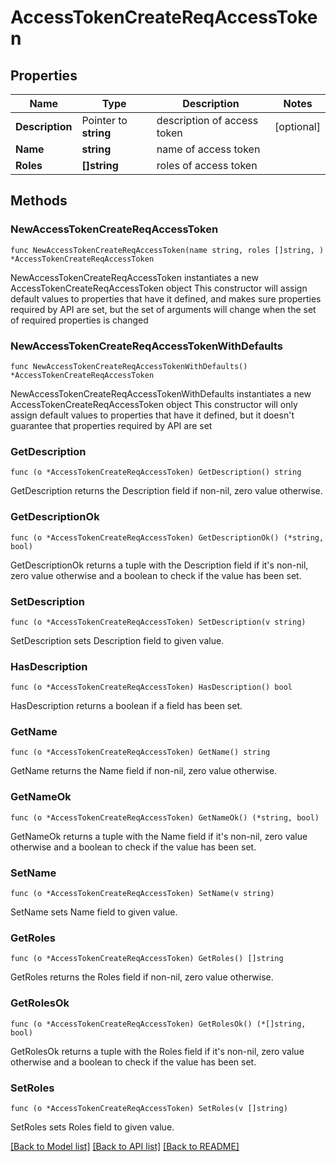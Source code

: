# AccessTokenCreateReqAccessToken

## Properties

Name | Type | Description | Notes
------------ | ------------- | ------------- | -------------
**Description** | Pointer to **string** | description of access token | [optional] 
**Name** | **string** | name of access token | 
**Roles** | **[]string** | roles of access token | 

## Methods

### NewAccessTokenCreateReqAccessToken

`func NewAccessTokenCreateReqAccessToken(name string, roles []string, ) *AccessTokenCreateReqAccessToken`

NewAccessTokenCreateReqAccessToken instantiates a new AccessTokenCreateReqAccessToken object
This constructor will assign default values to properties that have it defined,
and makes sure properties required by API are set, but the set of arguments
will change when the set of required properties is changed

### NewAccessTokenCreateReqAccessTokenWithDefaults

`func NewAccessTokenCreateReqAccessTokenWithDefaults() *AccessTokenCreateReqAccessToken`

NewAccessTokenCreateReqAccessTokenWithDefaults instantiates a new AccessTokenCreateReqAccessToken object
This constructor will only assign default values to properties that have it defined,
but it doesn't guarantee that properties required by API are set

### GetDescription

`func (o *AccessTokenCreateReqAccessToken) GetDescription() string`

GetDescription returns the Description field if non-nil, zero value otherwise.

### GetDescriptionOk

`func (o *AccessTokenCreateReqAccessToken) GetDescriptionOk() (*string, bool)`

GetDescriptionOk returns a tuple with the Description field if it's non-nil, zero value otherwise
and a boolean to check if the value has been set.

### SetDescription

`func (o *AccessTokenCreateReqAccessToken) SetDescription(v string)`

SetDescription sets Description field to given value.

### HasDescription

`func (o *AccessTokenCreateReqAccessToken) HasDescription() bool`

HasDescription returns a boolean if a field has been set.

### GetName

`func (o *AccessTokenCreateReqAccessToken) GetName() string`

GetName returns the Name field if non-nil, zero value otherwise.

### GetNameOk

`func (o *AccessTokenCreateReqAccessToken) GetNameOk() (*string, bool)`

GetNameOk returns a tuple with the Name field if it's non-nil, zero value otherwise
and a boolean to check if the value has been set.

### SetName

`func (o *AccessTokenCreateReqAccessToken) SetName(v string)`

SetName sets Name field to given value.


### GetRoles

`func (o *AccessTokenCreateReqAccessToken) GetRoles() []string`

GetRoles returns the Roles field if non-nil, zero value otherwise.

### GetRolesOk

`func (o *AccessTokenCreateReqAccessToken) GetRolesOk() (*[]string, bool)`

GetRolesOk returns a tuple with the Roles field if it's non-nil, zero value otherwise
and a boolean to check if the value has been set.

### SetRoles

`func (o *AccessTokenCreateReqAccessToken) SetRoles(v []string)`

SetRoles sets Roles field to given value.



[[Back to Model list]](../README.md#documentation-for-models) [[Back to API list]](../README.md#documentation-for-api-endpoints) [[Back to README]](../README.md)


